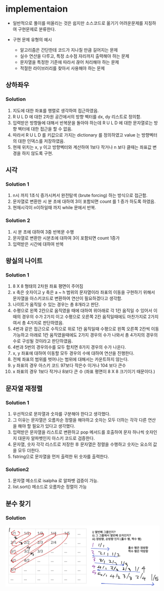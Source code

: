 # implementaion

* 일반적으로 풀이를 떠올리는 것은 쉽지만 소스코드로 옮기기 어려운문제를 지칭하여 구현문제로 분류한다.

* 구현 문제 유형의 예시
  * 알고리즘은 간단한데 코드가 지나칠 만큼 길어지는 문제
  * 실수 연산을 다루고, 특정 소수점 자리까지 출력해야 하는 문제
  * 문자열을 특정한 기준에 따라서 끊어 처리해야 하는 문제
  * 적절한 라이브러리를 찾아서 사용해야 하는 문제

## 상하좌우

### Solution

1. 지도에 대한 좌표를 행렬로 생각하여 접근하였음.
2. R U L D 에 대한 2차원 공간에서의 방향 벡터를 dx, dy 리스트로 정의함.
3. 입력받은 방향들에 대해서 반복문을 돌아야 하는데 R U L D 에 대한 문자열로는 방향 벡터에 대한 접근을 할 수 없음.
4. 따라서 R U L D 를 키값으로 가지는 dictionary 를 정의하였고 value 는 방향벡터의 대한 인덱스를 저장하였음.
5. 현재 위치는 x, y 이고 방향벡터와 계산하여 1보다 작거나 n 보다 클때는 좌표값 변경을 하지 않도록 구현.

## 시각

### Solution 1

1. n시 까지 1초식 증가시켜서 완전탐색 (brute forcing) 하는 방식으로 접근함.
2. 문자열로 변환한 시 분 초에 대하여 3이 포함되면 count 를 1 증가 하도록 하였음.
3. 현재시각이 n이하일때 까지 while 문에서 반복.

### Solution 2

1. 시 분 초에 대하여 3중 반복문 수행
2. 문자열로 변환한 시분초에 대하여 3이 포함되면 count 1증가
3. 입력받은 시간에 대하여 반복

## 왕실의 나이트

### Solution 1

1. 8 X 8 형태의 2차원 좌표 평면이 주어짐
2. x 축은 숫자이고 y 축은 a ~ h 범위의 문자열이라 좌표의 이동을 구현하기 위해서 문자열을 아스키코드로 변환하여 연산이 필요하겠다고 생각함.
3. 나이트가 움직일 수 있는 경우는 총 8개라고 판단.
4. 수평으로 왼쪽 2칸으로 움직였을 때에 대하여 위아래로 각 1칸 움직일 수 있어서 이때의 경우의 수가 2가지 이고 수평으로 오른쪽 2칸 움직일때에도 마찬가지로 2가지 여서 총 4가지로 판단하였음.
5. 4번과 같은 접근으로 수직으로 위로 1칸 움직일때 수평으로 왼쪽 오른쪽 2칸씩 이동가능하고 아래로 1칸 움직였을때에도 2가지 경우의 수가 나와서 총 4가지의 경우의수로 구성될 것이라고 판단하였음.
6. 4번과 5번의 경우의수를 모두 합치면 8가지 경우의 수가 나온다.
7. x, y 좌표에 대하여 이동할 모두 경우의 수에 대하여 연산을 진행한다.
8. 전체 좌표의 범위를 벗어나는 범위에 대해서는 카운트하지 않는다.
9. y 좌표의 경우 아스키 코드 97보다 작은수 이거나 104 보다 큰수
10. x 좌표의 경우 1보다 작거나 8보다 큰 수 (좌표 평면이 8 X 8 크기이기 때문이다.)

## 문자열 재정렬

### Solution 1

1. 우선적으로 문자열과 숫자를 구분해야 한다고 생각했다.
2. 그 이유는 문자열은 오름차순 정렬을 해야하고 숫자는 모두 더하는 각각 다른 연산을 해야 할 필요가 있다고 생각했다.
3. 입력받은 문자열을 리스트로 변환하고 pop 메서드를 호출하여 문자 하나씩 숫자인지 대문자 알파벳인지 아스키 코드로 검증한다.
4. 문자열, 숫자 각각 리스트로 저장한 후 문자열은 정렬을 수행하고 숫자는 요소의 값을 모두 더한다.
5. fstring으로 문자열을 먼저 출력한 뒤 숫자를 출력한다.

### Solution2

1. 문자열 메소드로 isalpha 로 알파벳 검증이 가능.
2. list.sort() 메소드로 오름차순 정렬이 가능

## 분수 찾기

### Solution

![img](./분수찾기.png)